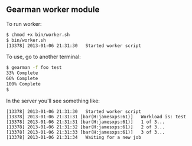 Gearman worker module
---------------------

To run worker:

```bash
$ chmod +x bin/worker.sh
$ bin/worker.sh
[13378] 2013-01-06 21:31:30   Started worker script
```

To use, go to another terminal:

```bash
$ gearman -f foo test
33% Complete
66% Complete
100% Complete
$ 
```

In the server you'll see something like:

```
[13378] 2013-01-06 21:31:30   Started worker script
[13378] 2013-01-06 21:31:31 [bar(H:jamesxps:61)]   Workload is: test
[13378] 2013-01-06 21:31:31 [bar(H:jamesxps:61)]   1 of 3...
[13378] 2013-01-06 21:31:32 [bar(H:jamesxps:61)]   2 of 3...
[13378] 2013-01-06 21:31:33 [bar(H:jamesxps:61)]   3 of 3...
[13378] 2013-01-06 21:31:34   Waiting for a new job
```



